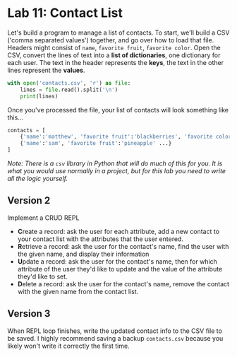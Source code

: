 
# Lab 11: Contact List


Let's build a program to manage a list of contacts. To start, we'll build a CSV ('comma separated values') together, and go over how to load that file. Headers might consist of `name`, `favorite fruit`, `favorite color`. Open the CSV, convert the lines of text into a **list of dictionaries**, one dictionary for each user. The text in the header represents the **keys**, the text in the other lines represent the **values**.

```python
with open('contacts.csv', 'r') as file:
    lines = file.read().split('\n')
    print(lines)
```

Once you've processed the file, your list of contacts will look something like this...
```python
contacts = [
    {'name':'matthew', 'favorite fruit':'blackberries', 'favorite color':'orange'},
    {'name':'sam', 'favorite fruit':'pineapple' ...}
]
```

*Note: There is a `csv` library in Python that will do much of this for you. It is what you would use normally in a project, but for this lab you need to write all the logic yourself.*

## Version 2

Implement a CRUD REPL

- **C**reate a record: ask the user for each attribute, add a new contact to your contact list with the attributes that the user entered.
- **R**etrieve a record: ask the user for the contact's name, find the user with the given name, and display their information
- **U**pdate a record: ask the user for the contact's name, then for which attribute of the user they'd like to update and the value of the attribute they'd like to set.
- **D**elete a record: ask the user for the contact's name, remove the contact with the given name from the contact list.

## Version 3

When REPL loop finishes, write the updated contact info to the CSV file to be saved. I highly recommend saving a backup `contacts.csv` because you likely won't write it correctly the first time.

